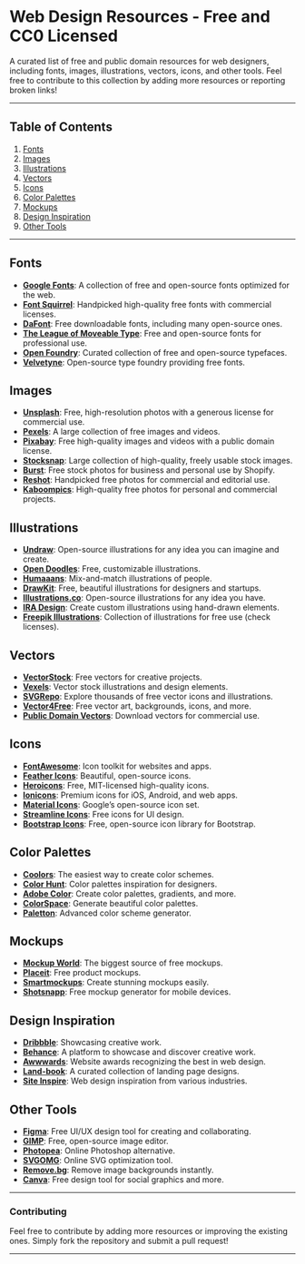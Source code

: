 # Web Design Resources - Free and CC0 Licensed

A curated list of free and public domain resources for web designers, including fonts, images, illustrations, vectors, icons, and other tools. Feel free to contribute to this collection by adding more resources or reporting broken links!

---

## Table of Contents
1. [Fonts](#fonts)
2. [Images](#images)
3. [Illustrations](#illustrations)
4. [Vectors](#vectors)
5. [Icons](#icons)
6. [Color Palettes](#color-palettes)
7. [Mockups](#mockups)
8. [Design Inspiration](#design-inspiration)
9. [Other Tools](#other-tools)

---

## Fonts
- **[Google Fonts](https://fonts.google.com/)**: A collection of free and open-source fonts optimized for the web.
- **[Font Squirrel](https://www.fontsquirrel.com/)**: Handpicked high-quality free fonts with commercial licenses.
- **[DaFont](https://www.dafont.com/)**: Free downloadable fonts, including many open-source ones.
- **[The League of Moveable Type](https://www.theleagueofmoveabletype.com/)**: Free and open-source fonts for professional use.
- **[Open Foundry](https://open-foundry.com/)**: Curated collection of free and open-source typefaces.
- **[Velvetyne](https://velvetyne.fr/)**: Open-source type foundry providing free fonts.

## Images
- **[Unsplash](https://unsplash.com/)**: Free, high-resolution photos with a generous license for commercial use.
- **[Pexels](https://www.pexels.com/)**: A large collection of free images and videos.
- **[Pixabay](https://pixabay.com/)**: Free high-quality images and videos with a public domain license.
- **[Stocksnap](https://stocksnap.io/)**: Large collection of high-quality, freely usable stock images.
- **[Burst](https://burst.shopify.com/)**: Free stock photos for business and personal use by Shopify.
- **[Reshot](https://www.reshot.com/)**: Handpicked free photos for commercial and editorial use.
- **[Kaboompics](https://kaboompics.com/)**: High-quality free photos for personal and commercial projects.

## Illustrations
- **[Undraw](https://undraw.co/)**: Open-source illustrations for any idea you can imagine and create.
- **[Open Doodles](https://www.opendoodles.com/)**: Free, customizable illustrations.
- **[Humaaans](https://www.humaaans.com/)**: Mix-and-match illustrations of people.
- **[DrawKit](https://www.drawkit.io/)**: Free, beautiful illustrations for designers and startups.
- **[Illustrations.co](https://illlustrations.co/)**: Open-source illustrations for any idea you have.
- **[IRA Design](https://iradesign.io/)**: Create custom illustrations using hand-drawn elements.
- **[Freepik Illustrations](https://www.freepik.com/free-illustrations)**: Collection of illustrations for free use (check licenses).

## Vectors
- **[VectorStock](https://www.vectorstock.com/)**: Free vectors for creative projects.
- **[Vexels](https://www.vexels.com/)**: Vector stock illustrations and design elements.
- **[SVGRepo](https://www.svgrepo.com/)**: Explore thousands of free vector icons and illustrations.
- **[Vector4Free](https://vector4free.com/)**: Free vector art, backgrounds, icons, and more.
- **[Public Domain Vectors](https://publicdomainvectors.org/)**: Download vectors for commercial use.

## Icons
- **[FontAwesome](https://fontawesome.com/)**: Icon toolkit for websites and apps.
- **[Feather Icons](https://feathericons.com/)**: Beautiful, open-source icons.
- **[Heroicons](https://heroicons.com/)**: Free, MIT-licensed high-quality icons.
- **[Ionicons](https://ionicons.com/)**: Premium icons for iOS, Android, and web apps.
- **[Material Icons](https://material.io/resources/icons/)**: Google’s open-source icon set.
- **[Streamline Icons](https://streamlineicons.com/)**: Free icons for UI design.
- **[Bootstrap Icons](https://icons.getbootstrap.com/)**: Free, open-source icon library for Bootstrap.

## Color Palettes
- **[Coolors](https://coolors.co/)**: The easiest way to create color schemes.
- **[Color Hunt](https://colorhunt.co/)**: Color palettes inspiration for designers.
- **[Adobe Color](https://color.adobe.com/create)**: Create color palettes, gradients, and more.
- **[ColorSpace](https://mycolor.space/)**: Generate beautiful color palettes.
- **[Paletton](https://paletton.com/)**: Advanced color scheme generator.

## Mockups
- **[Mockup World](https://www.mockupworld.co/)**: The biggest source of free mockups.
- **[Placeit](https://placeit.net/)**: Free product mockups.
- **[Smartmockups](https://smartmockups.com/)**: Create stunning mockups easily.
- **[Shotsnapp](https://shotsnapp.com/)**: Free mockup generator for mobile devices.

## Design Inspiration
- **[Dribbble](https://dribbble.com/)**: Showcasing creative work.
- **[Behance](https://www.behance.net/)**: A platform to showcase and discover creative work.
- **[Awwwards](https://www.awwwards.com/)**: Website awards recognizing the best in web design.
- **[Land-book](https://land-book.com/)**: A curated collection of landing page designs.
- **[Site Inspire](https://www.siteinspire.com/)**: Web design inspiration from various industries.
  
## Other Tools
- **[Figma](https://www.figma.com/)**: Free UI/UX design tool for creating and collaborating.
- **[GIMP](https://www.gimp.org/)**: Free, open-source image editor.
- **[Photopea](https://www.photopea.com/)**: Online Photoshop alternative.
- **[SVGOMG](https://jakearchibald.github.io/svgomg/)**: Online SVG optimization tool.
- **[Remove.bg](https://www.remove.bg/)**: Remove image backgrounds instantly.
- **[Canva](https://www.canva.com/)**: Free design tool for social graphics and more.

---

### Contributing
Feel free to contribute by adding more resources or improving the existing ones. Simply fork the repository and submit a pull request!

---
